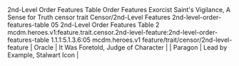 <ability>
  <name>2nd-Level Order Features Table</name>
  <keywords>
    <keyword>Order</keyword>
  </keywords>
  <type>Features</type>
  <distance>Exorcist</distance>
  <target>Saint&apos;s Vigilance, A Sense for Truth</target>
  <metadata>
    <class>censor</class>
    <feature_type>trait</feature_type>
    <file_dpath>Censor/2nd-Level Features</file_dpath>
    <item_id>2nd-level-order-features-table</item_id>
    <item_index>05</item_index>
    <item_name>2nd-Level Order Features Table</item_name>
    <level>2</level>
    <scc>mcdm.heroes.v1:feature.trait.censor.2nd-level-feature:2nd-level-order-features-table</scc>
    <scdc>1.1.1:5.1.3.6:05</scdc>
    <source>mcdm.heroes.v1</source>
    <type>feature/trait/censor/2nd-level-feature</type>
  </metadata>
  <effects>
    <effect type="mundane">| Oracle   | It Was Foretold, Judge of Character  |
| Paragon  | Lead by Example, Stalwart Icon       |</effect>
  </effects>
</ability>
